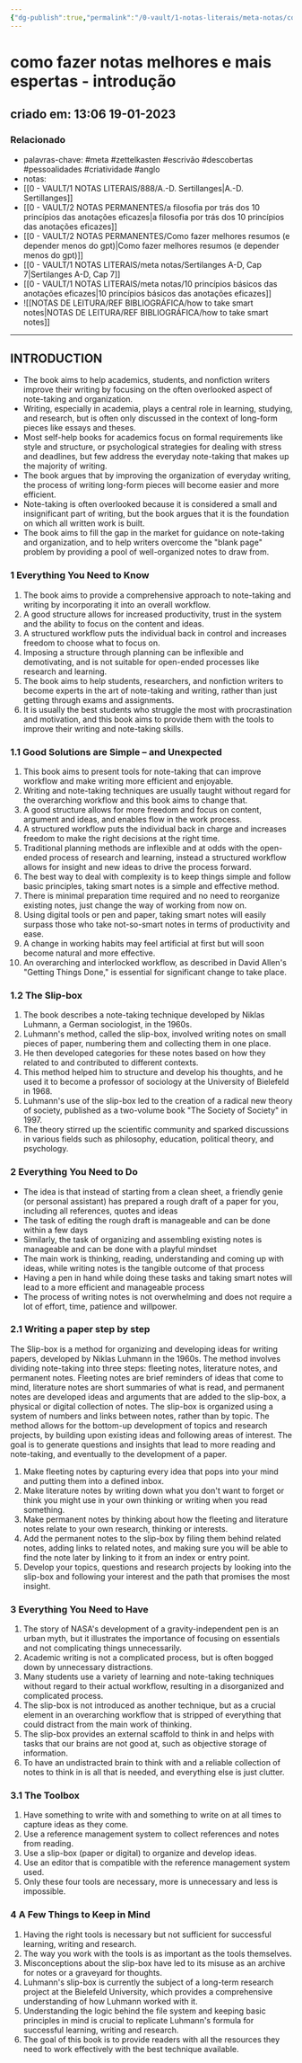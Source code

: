 ```yaml
---
{"dg-publish":true,"permalink":"/0-vault/1-notas-literais/meta-notas/como-fazer-notas-melhores-e-mais-espertas-introducao/","tags":["meta","zettelkasten","escrivão","descobertas","pessoalidades","criatividade","anglo"],"dgHomeLink":true,"dgShowLocalGraph":true,"dgShowFileTree":true,"dgEnableSearch":true}
---
```


# como fazer notas melhores e mais espertas - introdução
## criado em: 13:06 19-01-2023

### Relacionado
- palavras-chave: #meta #zettelkasten #escrivão #descobertas #pessoalidades #criatividade #anglo 
- notas: 
- [[0 - VAULT/1 NOTAS LITERAIS/888/A.-D. Sertillanges\|A.-D. Sertillanges]]
- [[0 - VAULT/2 NOTAS PERMANENTES/a filosofia por trás dos 10 princípios das anotações eficazes\|a filosofia por trás dos 10 princípios das anotações eficazes]]
- [[0 - VAULT/2 NOTAS PERMANENTES/Como fazer melhores resumos (e depender menos do gpt)\|Como fazer melhores resumos (e depender menos do gpt)]]
- [[0 - VAULT/1 NOTAS LITERAIS/meta notas/Sertilanges A-D, Cap 7\|Sertilanges A-D, Cap 7]]
- [[0 - VAULT/1 NOTAS LITERAIS/meta notas/10 princípios básicos das anotações eficazes\|10 princípios básicos das anotações eficazes]]
- ![[NOTAS DE LEITURA/REF BIBLIOGRÁFICA/how to take smart notes\|NOTAS DE LEITURA/REF BIBLIOGRÁFICA/how to take smart notes]]
---
## **INTRODUCTION**

-   The book aims to help academics, students, and nonfiction writers improve their writing by focusing on the often overlooked aspect of note-taking and organization.
-   Writing, especially in academia, plays a central role in learning, studying, and research, but is often only discussed in the context of long-form pieces like essays and theses.
-   Most self-help books for academics focus on formal requirements like style and structure, or psychological strategies for dealing with stress and deadlines, but few address the everyday note-taking that makes up the majority of writing.
-   The book argues that by improving the organization of everyday writing, the process of writing long-form pieces will become easier and more efficient.
-   Note-taking is often overlooked because it is considered a small and insignificant part of writing, but the book argues that it is the foundation on which all written work is built.
-   The book aims to fill the gap in the market for guidance on note-taking and organization, and to help writers overcome the "blank page" problem by providing a pool of well-organized notes to draw from.


### **1 Everything You Need to Know**

  1.  The book aims to provide a comprehensive approach to note-taking and writing by incorporating it into an overall workflow.
2.  A good structure allows for increased productivity, trust in the system and the ability to focus on the content and ideas.
3.  A structured workflow puts the individual back in control and increases freedom to choose what to focus on.
4.  Imposing a structure through planning can be inflexible and demotivating, and is not suitable for open-ended processes like research and learning.
5.  The book aims to help students, researchers, and nonfiction writers to become experts in the art of note-taking and writing, rather than just getting through exams and assignments.
6.  It is usually the best students who struggle the most with procrastination and motivation, and this book aims to provide them with the tools to improve their writing and note-taking skills.


### **1.1 Good Solutions are Simple – and Unexpected**

1.  This book aims to present tools for note-taking that can improve workflow and make writing more efficient and enjoyable.
2.  Writing and note-taking techniques are usually taught without regard for the overarching workflow and this book aims to change that.
3.  A good structure allows for more freedom and focus on content, argument and ideas, and enables flow in the work process.
4.  A structured workflow puts the individual back in charge and increases freedom to make the right decisions at the right time.
5.  Traditional planning methods are inflexible and at odds with the open-ended process of research and learning, instead a structured workflow allows for insight and new ideas to drive the process forward.
6.  The best way to deal with complexity is to keep things simple and follow basic principles, taking smart notes is a simple and effective method.
7.  There is minimal preparation time required and no need to reorganize existing notes, just change the way of working from now on.
8.  Using digital tools or pen and paper, taking smart notes will easily surpass those who take not-so-smart notes in terms of productivity and ease.
9.  A change in working habits may feel artificial at first but will soon become natural and more effective.
10.  An overarching and interlocked workflow, as described in David Allen's "Getting Things Done," is essential for significant change to take place.

### **1.2 The Slip-box**
1.  The book describes a note-taking technique developed by Niklas Luhmann, a German sociologist, in the 1960s.
2.  Luhmann's method, called the slip-box, involved writing notes on small pieces of paper, numbering them and collecting them in one place.
3.  He then developed categories for these notes based on how they related to and contributed to different contexts.
4.  This method helped him to structure and develop his thoughts, and he used it to become a professor of sociology at the University of Bielefeld in 1968.
5.  Luhmann's use of the slip-box led to the creation of a radical new theory of society, published as a two-volume book "The Society of Society" in 1997.
6.  The theory stirred up the scientific community and sparked discussions in various fields such as philosophy, education, political theory, and psychology.


### **2 Everything You Need to Do**

  -   The idea is that instead of starting from a clean sheet, a friendly genie (or personal assistant) has prepared a rough draft of a paper for you, including all references, quotes and ideas
-   The task of editing the rough draft is manageable and can be done within a few days
-   Similarly, the task of organizing and assembling existing notes is manageable and can be done with a playful mindset
-   The main work is thinking, reading, understanding and coming up with ideas, while writing notes is the tangible outcome of that process
-   Having a pen in hand while doing these tasks and taking smart notes will lead to a more efficient and manageable process
-   The process of writing notes is not overwhelming and does not require a lot of effort, time, patience and willpower.

  

### **2.1 Writing a paper step by step**

  The Slip-box is a method for organizing and developing ideas for writing papers, developed by Niklas Luhmann in the 1960s. The method involves dividing note-taking into three steps: fleeting notes, literature notes, and permanent notes. Fleeting notes are brief reminders of ideas that come to mind, literature notes are short summaries of what is read, and permanent notes are developed ideas and arguments that are added to the slip-box, a physical or digital collection of notes. The slip-box is organized using a system of numbers and links between notes, rather than by topic. The method allows for the bottom-up development of topics and research projects, by building upon existing ideas and following areas of interest. The goal is to generate questions and insights that lead to more reading and note-taking, and eventually to the development of a paper.

  1.  Make fleeting notes by capturing every idea that pops into your mind and putting them into a defined inbox.
2.  Make literature notes by writing down what you don't want to forget or think you might use in your own thinking or writing when you read something.
3.  Make permanent notes by thinking about how the fleeting and literature notes relate to your own research, thinking or interests.
4.  Add the permanent notes to the slip-box by filing them behind related notes, adding links to related notes, and making sure you will be able to find the note later by linking to it from an index or entry point.
5.  Develop your topics, questions and research projects by looking into the slip-box and following your interest and the path that promises the most insight.

 

### **3 Everything You Need to Have**
1.  The story of NASA's development of a gravity-independent pen is an urban myth, but it illustrates the importance of focusing on essentials and not complicating things unnecessarily.
2.  Academic writing is not a complicated process, but is often bogged down by unnecessary distractions.
3.  Many students use a variety of learning and note-taking techniques without regard to their actual workflow, resulting in a disorganized and complicated process.
4.  The slip-box is not introduced as another technique, but as a crucial element in an overarching workflow that is stripped of everything that could distract from the main work of thinking.
5.  The slip-box provides an external scaffold to think in and helps with tasks that our brains are not good at, such as objective storage of information.
6.  To have an undistracted brain to think with and a reliable collection of notes to think in is all that is needed, and everything else is just clutter.

### **3.1 The Toolbox**

1.  Have something to write with and something to write on at all times to capture ideas as they come.
2.  Use a reference management system to collect references and notes from reading.
3.  Use a slip-box (paper or digital) to organize and develop ideas.
4.  Use an editor that is compatible with the reference management system used.
5.  Only these four tools are necessary, more is unnecessary and less is impossible.
  

### **4 A Few Things to Keep in Mind**

1.  Having the right tools is necessary but not sufficient for successful learning, writing and research.
2.  The way you work with the tools is as important as the tools themselves.
3.  Misconceptions about the slip-box have led to its misuse as an archive for notes or a graveyard for thoughts.
4.  Luhmann's slip-box is currently the subject of a long-term research project at the Bielefeld University, which provides a comprehensive understanding of how Luhmann worked with it.
5.  Understanding the logic behind the file system and keeping basic principles in mind is crucial to replicate Luhmann's formula for successful learning, writing and research.
6.  The goal of this book is to provide readers with all the resources they need to work effectively with the best technique available.
  